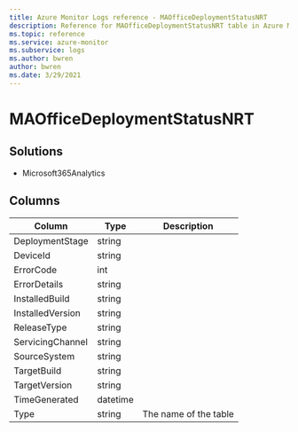 ```yaml
---
title: Azure Monitor Logs reference - MAOfficeDeploymentStatusNRT
description: Reference for MAOfficeDeploymentStatusNRT table in Azure Monitor Logs.
ms.topic: reference
ms.service: azure-monitor
ms.subservice: logs
ms.author: bwren
author: bwren
ms.date: 3/29/2021
---
```


# MAOfficeDeploymentStatusNRT

 

## Solutions

- Microsoft365Analytics




## Columns

|Column|Type|Description|
|---|---|---|
|DeploymentStage|string||
|DeviceId|string||
|ErrorCode|int||
|ErrorDetails|string||
|InstalledBuild|string||
|InstalledVersion|string||
|ReleaseType|string||
|ServicingChannel|string||
|SourceSystem|string||
|TargetBuild|string||
|TargetVersion|string||
|TimeGenerated|datetime||
|Type|string|The name of the table|

